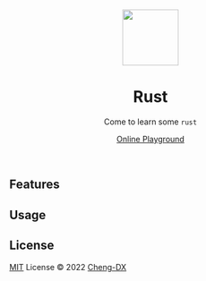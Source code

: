 <br>

<p align="center">
<img width="100px" src="https://api.iconify.design/teenyicons:rust-outline.svg?color=%23ffffff"/>
</p>

<h1 align="center">Rust</h1>

<p align="center">Come to learn some <code>rust</code></p>

<!-- PLAYGROUND -->
<p align="center"><a href="">Online Playground</a></p>
<br>

## Features

## Usage

## License

[MIT](./LICENSE) License © 2022 [Cheng-DX](https://github.com/Cheng-DX)
